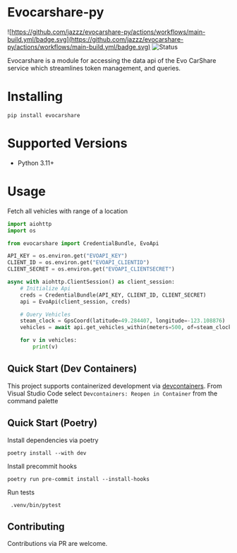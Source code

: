 # Evocarshare-py

![https://github.com/jazzz/evocarshare-py/actions/workflows/main-build.yml/badge.svg](https://github.com/jazzz/evocarshare-py/actions/workflows/main-build.yml/badge.svg)
![Status](https://img.shields.io/badge/Project_status-Alpha-orange)

Evocarshare is a module for accessing the data api of the Evo CarShare service which streamlines token management, and queries.

# Installing

```
pip install evocarshare
```

# Supported Versions

- Python 3.11+

# Usage

Fetch all vehicles with range of a location
```python
import aiohttp
import os

from evocarshare import CredentialBundle, EvoApi

API_KEY = os.environ.get("EVOAPI_KEY")
CLIENT_ID = os.environ.get("EVOAPI_CLIENTID")
CLIENT_SECRET = os.environ.get("EVOAPI_CLIENTSECRET")

async with aiohttp.ClientSession() as client_session:
    # Initialize Api
    creds = CredentialBundle(API_KEY, CLIENT_ID, CLIENT_SECRET)
    api = EvoApi(client_session, creds)

    # Query Vehicles
    steam_clock = GpsCoord(latitude=49.284407, longitude=-123.108876)
    vehicles = await api.get_vehicles_within(meters=500, of=steam_clock)

    for v in vehicles:
        print(v)
```

## Quick Start (Dev Containers)

This project supports containerized development via [devcontainers](https://code.visualstudio.com/docs/remote/containers). From Visual Studio Code select `Devcontainers: Reopen in Container` from the command palette


## Quick Start (Poetry)

Install dependencies via poetry
```
poetry install --with dev
```

Install precommit hooks
```
poetry run pre-commit install --install-hooks
```

Run tests
```
 .venv/bin/pytest
```

## Contributing
Contributions via PR are welcome.
